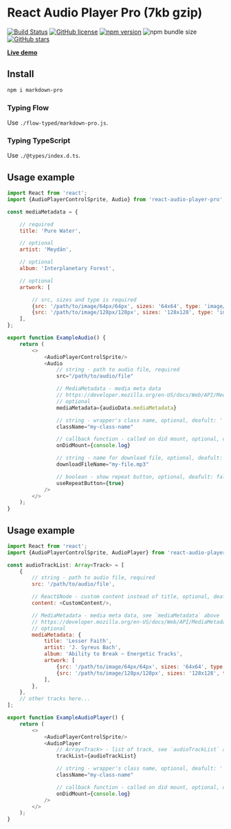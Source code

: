# React Audio Player Pro (7kb gzip)

[![Build Status](https://travis-ci.org/webbestmaster/react-audio-player-pro.svg?branch=master)](https://travis-ci.org/github/webbestmaster/react-audio-player-pro)
[![GitHub license](https://img.shields.io/npm/l/react-audio-player-pro)](https://github.com/webbestmaster/react-audio-player-pro/blob/master/license)
[![npm version](https://img.shields.io/npm/v/react-audio-player-pro.svg?style=flat)](https://www.npmjs.com/package/react-audio-player-pro)
![npm bundle size](https://img.shields.io/bundlephobia/minzip/react-audio-player-pro)
[![GitHub stars](https://img.shields.io/github/stars/webbestmaster/react-audio-player-pro?style=social&maxAge=2592000)](https://github.com/webbestmaster/react-audio-player-pro/)


**[Live demo](http://webbestmaster.github.io/audio-player)**


## Install

```bash
npm i markdown-pro
```


### Typing Flow

Use `./flow-typed/markdown-pro.js`.


### Typing TypeScript

Use `./@types/index.d.ts`.


## Usage example <Audio/>

```javascript
import React from 'react';
import {AudioPlayerControlSprite, Audio} from 'react-audio-player-pro';

const mediaMetadata = {

    // required
    title: 'Pure Water',

    // optional
    artist: 'Meydän',

    // optional
    album: 'Interplanetary Forest',

    // optional
    artwork: [

        // src, sizes and type is required
        {src: '/path/to/image/64px/64px', sizes: '64x64', type: 'image/png'},
        {src: '/path/to/image/128px/128px', sizes: '128x128', type: 'image/png'},
    ],
};

export function ExampleAudio() {
    return (
        <>
            <AudioPlayerControlSprite/>
            <Audio
                // string - path to audio file, required
                src="/path/to/audio/file"

                // MediaMetadata - media meta data
                // https://developer.mozilla.org/en-US/docs/Web/API/MediaMetadata/MediaMetadata
                // optional
                mediaMetadata={audioData.mediaMetadata}

                // string - wrapper's class name, optional, deafult: ''
                className="my-class-name"

                // callback function - called on did mount, optional, default: noop
                onDidMount={console.log}

                // string - name for download file, optional, deafult: <src>
                downloadFileName="my-file.mp3"

                // boolean - show repeat button, optional, deafult: false
                useRepeatButton={true}
            />
        </>
    );
}
```


## Usage example <AudioPlayer/>

```javascript
import React from 'react';
import {AudioPlayerControlSprite, AudioPlayer} from 'react-audio-player-pro';

const audioTrackList: Array<Track> = [
    {
        // string - path to audio file, required
        src: '/path/to/audio/file',

        // React$Node - custom content instead of title, optional, deafult: <title> or <src>
        content: <CustomContent/>,

        // MediaMetadata - media meta data, see `mediaMetadata` above
        // https://developer.mozilla.org/en-US/docs/Web/API/MediaMetadata/MediaMetadata
        // optional
        mediaMetadata: {
            title: 'Lesser Faith',
            artist: 'J. Syreus Bach',
            album: 'Ability to Break ~ Energetic Tracks',
            artwork: [
                {src: '/path/to/image/64px/64px', sizes: '64x64', type: 'image/png'},
                {src: '/path/to/image/128px/128px', sizes: '128x128', type: 'image/png'},
            ],
        },
    },
    // other tracks here...
];

export function ExampleAudioPlayer() {
    return (
        <>
            <AudioPlayerControlSprite/>
            <AudioPlayer
                // Array<Track> - list of track, see `audioTrackList` above, required
                trackList={audioTrackList}

                // string - wrapper's class name, optional, deafult: ''
                className="my-class-name"

                // callback function - called on did mount, optional, default: noop
                onDidMount={console.log}
            />
        </>
    );
}
```
